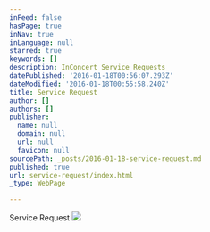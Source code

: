 ```yaml
---
inFeed: false
hasPage: true
inNav: true
inLanguage: null
starred: true
keywords: []
description: InConcert Service Requests
datePublished: '2016-01-18T00:56:07.293Z'
dateModified: '2016-01-18T00:55:58.240Z'
title: Service Request
author: []
authors: []
publisher:
  name: null
  domain: null
  url: null
  favicon: null
sourcePath: _posts/2016-01-18-service-request.md
published: true
url: service-request/index.html
_type: WebPage

---
```

Service Request
![](https://s3-us-west-2.amazonaws.com/the-grid-img/p/86103562d99ff8fe9e7bd335abeaa9e8232f92f3.png)